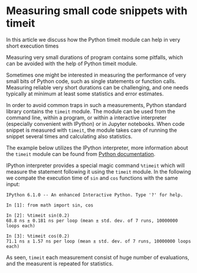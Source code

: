 # Measuring small code snippets with timeit

In this article we discuss how the Python timeit module can help in
very short execution times

Measuring very small durations of program contains some pitfalls, which can be
avoided with the help of Python timeit module.

Sometimes one might be interested in measuring  the performance of very small
bits of Python code, such as single statements or function calls. Measuring
reliable very short durations can be challenging, and one needs typically at
minimum at least some statistics and error estimates.

In order to avoid common traps in such a measurements, Python standard library
contains the `timeit` module. The module can be used from the command line, 
within a program, or within a interactive interpreter (especially convenient 
with IPython) or in Jupyter notebooks. When code snippet is measured with 
`timeit`, the module takes care of running the snippet several times and 
calculating also statistics. 

The example below utilizes the IPython interpreter, more information about the
`timeit` module can be found from [Python documentation](https://docs.python.org/3/library/timeit.html).

IPython interpreter provides a special magic command `%timeit` which will 
measure the statement following it using the `timeit` module. In the following
we compate the execution time of `sin` and `cos` functions with the same input:

~~~
IPython 6.1.0 -- An enhanced Interactive Python. Type '?' for help.

In [1]: from math import sin, cos

In [2]: %timeit sin(0.2)
68.8 ns ± 0.181 ns per loop (mean ± std. dev. of 7 runs, 10000000 loops each)

In [3]: %timeit cos(0.2)
71.1 ns ± 1.57 ns per loop (mean ± std. dev. of 7 runs, 10000000 loops each)
~~~

As seen, `timeit` each measurement consist of huge number of evaluations, and
the measurent is repeated for statistics.

